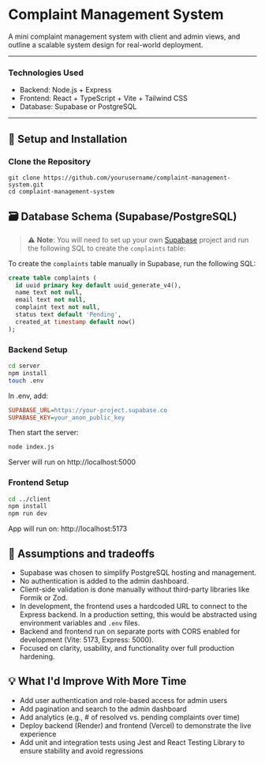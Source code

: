# Complaint Management System

A mini complaint management system with client and admin views, and outline a scalable system design for real-world deployment.

---

### Technologies Used

* Backend: Node.js + Express
* Frontend: React + TypeScript + Vite + Tailwind CSS
* Database: Supabase or PostgreSQL

---

## 🚀 Setup and Installation

### Clone the Repository

```
git clone https://github.com/yourusername/complaint-management-system.git
cd complaint-management-system
```

## 🗃️ Database Schema (Supabase/PostgreSQL)

> ⚠️ **Note**: You will need to set up your own [Supabase](https://supabase.com) project and run the following SQL to create the `complaints` table:

To create the `complaints` table manually in Supabase, run the following SQL:

```sql
create table complaints (
  id uuid primary key default uuid_generate_v4(),
  name text not null,
  email text not null,
  complaint text not null,
  status text default 'Pending',
  created_at timestamp default now()
);
```

### Backend Setup 

```bash
cd server
npm install
touch .env
```

In .env, add:
```ini
SUPABASE_URL=https://your-project.supabase.co
SUPABASE_KEY=your_anon_public_key
```

Then start the server:
```bash
node index.js
```

Server will run on http://localhost:5000

### Frontend Setup

```bash
cd ../client
npm install
npm run dev
```
App will run on: http://localhost:5173

## 📐 Assumptions and tradeoffs

* Supabase was chosen to simplify PostgreSQL hosting and management.
* No authentication is added to the admin dashboard.
* Client-side validation is done manually without third-party libraries like Formik or Zod.
* In development, the frontend uses a hardcoded URL to connect to the Express backend. In a production setting, this would be abstracted using environment variables and `.env` files.
* Backend and frontend run on separate ports with CORS enabled for development (Vite: 5173, Express: 5000).
* Focused on clarity, usability, and functionality over full production hardening.

## 💡 What I'd Improve With More Time

* Add user authentication and role-based access for admin users
* Add pagination and search to the admin dashboard
* Add analytics (e.g., # of resolved vs. pending complaints over time)
* Deploy backend (Render) and frontend (Vercel) to demonstrate the live experience
* Add unit and integration tests using Jest and React Testing Library to ensure stability and avoid regressions
